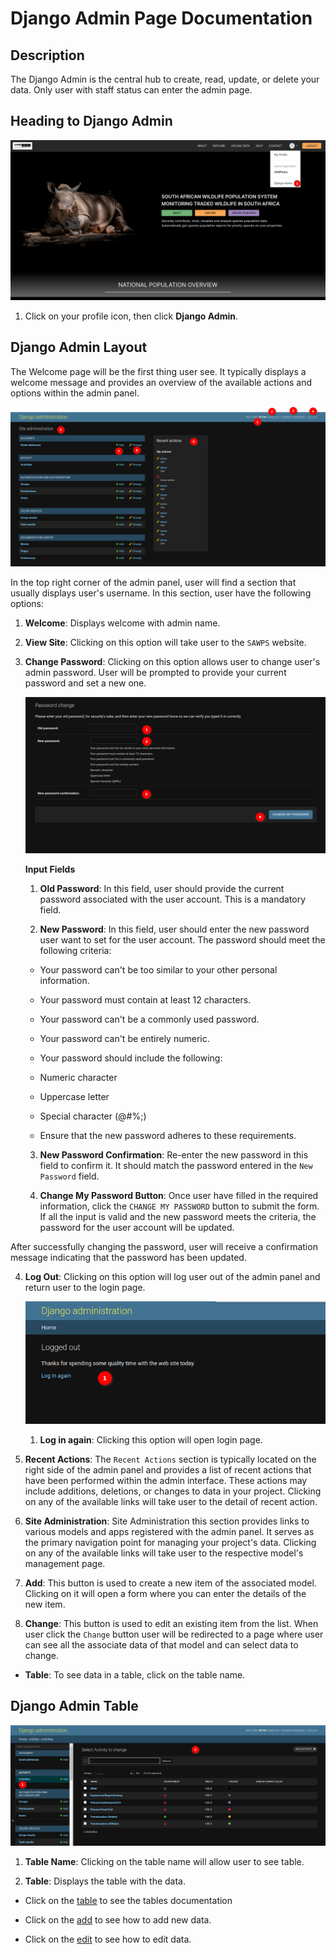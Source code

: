 # Django Admin Page Documentation

## Description

The Django Admin is the central hub to create, read, update, or delete your data. Only user with staff status can enter the admin page.

## Heading to Django Admin

_![Django Admin](./img/admin-1.png)_

1. Click on your profile icon, then click **Django Admin**.

## Django Admin Layout

The Welcome page will be the first thing user see. It typically displays a welcome message and provides an overview of the available actions and options within the admin panel.

_![Django Admin Layout](./img/admin-2.png)_

In the top right corner of the admin panel, user will find a section that usually displays user's username. In this section, user have the following options:

1. **Welcome**: Displays welcome with admin name.

2. **View Site**: Clicking on this option will take user to the `SAWPS` website.

3. **Change Password**: Clicking on this option allows user to change user's admin password. User will be prompted to provide your current password and set a new one.

    ![Change Password](./img/admin-8.png)

    **Input Fields**

    1. **Old Password**: In this field, user should provide the current password associated with the user account. This is a mandatory field.

    2. **New Password**: In this field, user should enter the new password user want to set for the user account. The password should meet the following criteria:

    * Your password can't be too similar to your other personal information.
    * Your password must contain at least 12 characters.
    * Your password can't be a commonly used password.
    * Your password can't be entirely numeric.
    * Your password should include the following:
    * Numeric character
    * Uppercase letter
    * Special character (@#%;)

    * Ensure that the new password adheres to these requirements.

    3. **New Password Confirmation**: Re-enter the new password in this field to confirm it. It should match the password entered in the `New Password` field.

    4. **Change My Password Button**: Once user have filled in the required information, click the `CHANGE MY PASSWORD` button to submit the form. If all the input is valid and the new password meets the criteria, the password for the user account will be updated.

After successfully changing the password, user will receive a confirmation message indicating that the password has been updated.

4. **Log Out**: Clicking on this option will log user out of the admin panel and return user to the login page.

    ![Logout admin page](./img/admin-9.png)

    1. **Log in again**: Clicking this option will open login page.

5. **Recent Actions**: The `Recent Actions` section is typically located on the right side of the admin panel and provides a list of recent actions that have been performed within the admin interface. These actions may include additions, deletions, or changes to data in your project. Clicking on any of the available links will take user to the detail of recent action.

6. **Site Administration**: Site Administration this section provides links to various models and apps registered with the admin panel. It serves as the primary navigation point for managing your project's data. Clicking on any of the available links will take user to the respective model's management page.

7. **Add**: This button is used to create a new item of the associated model. Clicking on it will open a form where you can enter the details of the new item.

8. **Change**: This button is used to edit an existing item from the list. When user click the `Change` button user will be redirected to a page where user can see all the associate data of that model and can select data to change.

* **Table**: To see data in a table, click on the table name.

## Django Admin Table

![Django Admin Table](./img/admin-11.png)

1. **Table Name**: Clicking on the table name will allow user to see table.

2. **Table**: Displays the table with the data.

* Click on the [table](django-table.md) to see the tables documentation

* Click on the [add](django-add-data.md) to see how to add new data.

* Click on the [edit](django-change-data.md) to see how to edit data.
